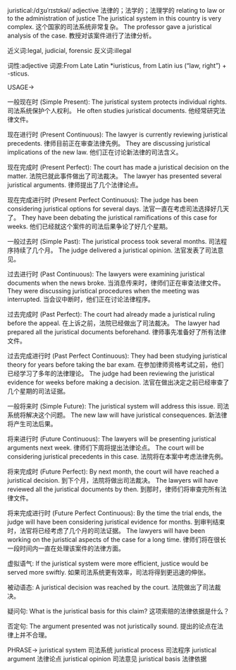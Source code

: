 juristical:/dʒʊˈrɪstɪkəl/
adjective
法律的；法学的；法理学的
relating to law or to the administration of justice
The juristical system in this country is very complex.  这个国家的司法系统非常复杂。
The professor gave a juristical analysis of the case.  教授对该案件进行了法律分析。

近义词:legal, judicial, forensic
反义词:illegal

词性:adjective
词源:From Late Latin *iuristicus, from Latin ius (“law, right”) + -sticus.


USAGE->

一般现在时 (Simple Present):
The juristical system protects individual rights.  司法系统保护个人权利。
He often studies juristical documents.  他经常研究法律文件。


现在进行时 (Present Continuous):
The lawyer is currently reviewing juristical precedents.  律师目前正在审查法律先例。
They are discussing juristical implications of the new law.  他们正在讨论新法律的司法含义。


现在完成时 (Present Perfect):
The court has made a juristical decision on the matter.  法院已就此事件做出了司法裁决。
The lawyer has presented several juristical arguments.  律师提出了几个法律论点。


现在完成进行时 (Present Perfect Continuous):
The judge has been considering juristical options for several days. 法官一直在考虑司法选择好几天了。
They have been debating the juristical ramifications of this case for weeks.  他们已经就这个案件的司法后果争论了好几个星期。


一般过去时 (Simple Past):
The juristical process took several months.  司法程序持续了几个月。
The judge delivered a juristical opinion.  法官发表了司法意见。


过去进行时 (Past Continuous):
The lawyers were examining juristical documents when the news broke.  当消息传来时，律师们正在审查法律文件。
They were discussing juristical procedures when the meeting was interrupted.  当会议中断时，他们正在讨论法律程序。


过去完成时 (Past Perfect):
The court had already made a juristical ruling before the appeal.  在上诉之前，法院已经做出了司法裁决。
The lawyer had prepared all the juristical documents beforehand.  律师事先准备好了所有法律文件。


过去完成进行时 (Past Perfect Continuous):
They had been studying juristical theory for years before taking the bar exam.  在参加律师资格考试之前，他们已经学习了多年的法律理论。
The judge had been reviewing the juristical evidence for weeks before making a decision.  法官在做出决定之前已经审查了几个星期的司法证据。


一般将来时 (Simple Future):
The juristical system will address this issue.  司法系统将解决这个问题。
The new law will have juristical consequences.  新法律将产生司法后果。


将来进行时 (Future Continuous):
The lawyers will be presenting juristical arguments next week.  律师们下周将提出法律论点。
The court will be considering juristical precedents in this case.  法院将在本案中考虑法律先例。


将来完成时 (Future Perfect):
By next month, the court will have reached a juristical decision.  到下个月，法院将做出司法裁决。
The lawyers will have reviewed all the juristical documents by then.  到那时，律师们将审查完所有法律文件。


将来完成进行时 (Future Perfect Continuous):
By the time the trial ends, the judge will have been considering juristical evidence for months.  到审判结束时，法官将已经考虑了几个月的司法证据。
The lawyers will have been working on the juristical aspects of the case for a long time.  律师们将在很长一段时间内一直在处理该案件的法律方面。

虚拟语气:
If the juristical system were more efficient, justice would be served more swiftly.  如果司法系统更有效率，司法将得到更迅速的伸张。

被动语态:
A juristical decision was reached by the court.  法院做出了司法裁决。

疑问句:
What is the juristical basis for this claim?  这项索赔的法律依据是什么？

否定句:
The argument presented was not juristically sound.  提出的论点在法律上并不合理。


PHRASE->
juristical system  司法系统
juristical process  司法程序
juristical argument  法律论点
juristical opinion  司法意见
juristical basis  法律依据
